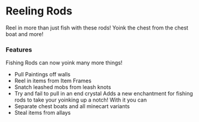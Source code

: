# Reeling Rods<!--$headerTitle--><!--$pmc:delete-->

Reel in more than just fish with these rods! Yoink the chest from the chest boat and more! <!--$pmc:headerSize-->

### Features
Fishing Rods can now yoink many more things!
- Pull Paintings off walls
- Reel in items from Item Frames
- Snatch leashed mobs from leash knots
- Try and fail to pull in an end crystal
Adds a new enchantment for fishing rods to take your yoinking up a notch! With it you can
- Separate chest boats and all minecart variants
- Steal items from allays
